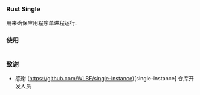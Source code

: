 ### Rust Single

用来确保应用程序单进程运行.

### 使用

```rust

```

### 致谢

- 感谢 (https://github.com/WLBF/single-instance)[single-instance] 仓库开发人员